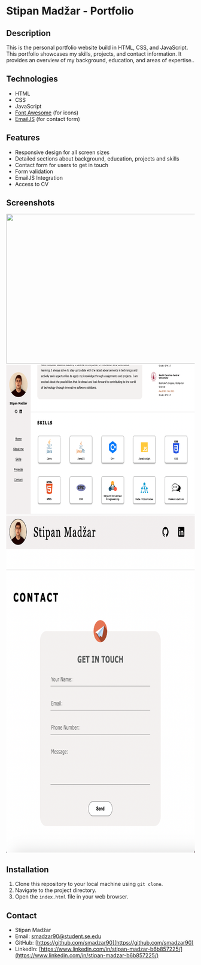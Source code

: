 # Stipan Madžar - Portfolio

## Description

This is the personal portfolio website build in HTML, CSS, and JavaScript. This portfolio showcases my skills, projects, and contact information. 
It provides an overview of my background, education, and areas of expertise..

## Technologies

- HTML
- CSS
- JavaScript
- [Font Awesome](https://fontawesome.com/) (for icons)
- [EmailJS](https://www.emailjs.com/) (for contact form)

## Features

- Responsive design for all screen sizes
- Detailed sections about background, education, projects and skills
- Contact form for users to get in touch
- Form validation
- EmailJS Integration
- Access to CV

## Screenshots

<img src="screenshots/screenshot1.png" width="850" height="400" />
<img src="screenshots/screenshot2.png" width="850" height="400" />
<img src="screenshots/screenshot3.png" width="800" height="900" />


## Installation

1. Clone this repository to your local machine using `git clone`.
2. Navigate to the project directory.
3. Open the `index.html` file in your web browser.

## Contact

- Stipan Madžar
- Email: smadzar90@student.se.edu
- GitHub: [https://github.com/smadzar90](https://github.com/smadzar90)
- LinkedIn: [https://www.linkedin.com/in/stipan-madzar-b6b857225/](https://www.linkedin.com/in/stipan-madzar-b6b857225/)
